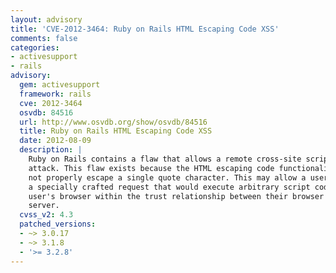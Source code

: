 ```yaml
---
layout: advisory
title: 'CVE-2012-3464: Ruby on Rails HTML Escaping Code XSS'
comments: false
categories:
- activesupport
- rails
advisory:
  gem: activesupport
  framework: rails
  cve: 2012-3464
  osvdb: 84516
  url: http://www.osvdb.org/show/osvdb/84516
  title: Ruby on Rails HTML Escaping Code XSS
  date: 2012-08-09
  description: |
    Ruby on Rails contains a flaw that allows a remote cross-site scripting (XSS)
    attack. This flaw exists because the HTML escaping code functionality does
    not properly escape a single quote character. This may allow a user to create
    a specially crafted request that would execute arbitrary script code in a
    user's browser within the trust relationship between their browser and the
    server.
  cvss_v2: 4.3
  patched_versions:
  - ~> 3.0.17
  - ~> 3.1.8
  - '>= 3.2.8'
---
```

